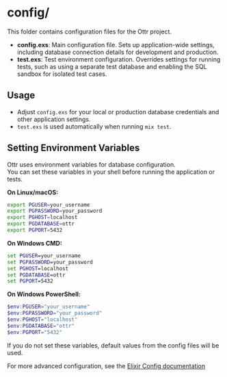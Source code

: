 # config/

This folder contains configuration files for the Ottr project.

- **config.exs**: Main configuration file. Sets up application-wide settings, including database connection details for development and production.
- **test.exs**: Test environment configuration. Overrides settings for running tests, such as using a separate test database and enabling the SQL sandbox for isolated test cases.

## Usage

- Adjust `config.exs` for your local or production database credentials and other application settings.
- `test.exs` is used automatically when running `mix test`.

## Setting Environment Variables

Ottr uses environment variables for database configuration.  
You can set these variables in your shell before running the application or tests.

**On Linux/macOS:**
```sh
export PGUSER=your_username
export PGPASSWORD=your_password
export PGHOST=localhost
export PGDATABASE=ottr
export PGPORT=5432
```

**On Windows CMD:**
```cmd
set PGUSER=your_username
set PGPASSWORD=your_password
set PGHOST=localhost
set PGDATABASE=ottr
set PGPORT=5432
```

**On Windows PowerShell:**
```powershell
$env:PGUSER="your_username"
$env:PGPASSWORD="your_password"
$env:PGHOST="localhost"
$env:PGDATABASE="ottr"
$env:PGPORT="5432"
```

If you do not set these variables, default values from the config files will be used.

For more advanced configuration, see the [Elixir Config documentation](https://hexdocs.pm/elixir/Config.html)